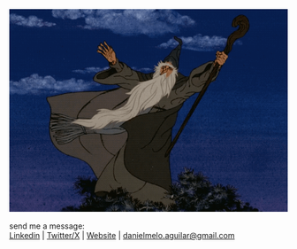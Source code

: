 <!--
## Hi there 👋

**danielmelar/danielmelar** is a ✨ _special_ ✨ repository because its `README.md` (this file) appears on your GitHub profile.

Here are some ideas to get you started:

- 🔭 I’m currently working on ...
- 🌱 I’m currently learning ...
- 👯 I’m looking to collaborate on ...
- 🤔 I’m looking for help with ...
- 💬 Ask me about ...
- 📫 How to reach me: ...
- 😄 Pronouns: ...
- ⚡ Fun fact: ...

-->
<img src="gandalf_bakshi_1977.gif" />

send me a message:
<br>
[Linkedin](https://linkedin.com/in/danielmeloaguilar) |
[Twitter/X](https://twitter.com/danielmelar) | 
[Website](https://danielmelar.com) | 
danielmelo.aguilar@gmail.com
